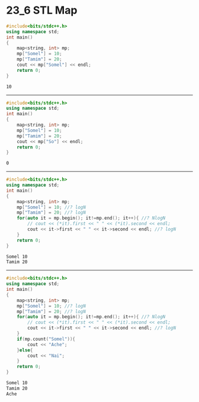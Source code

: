 # 23_6 STL Map
```c++
#include<bits/stdc++.h>
using namespace std;
int main()
{
    map<string, int> mp;
    mp["Somel"] = 10;
    mp["Tamim"] = 20;
    cout << mp["Somel"] << endl;
    return 0;
}
```
```bash
10
```

----------------------------------------------------------------------------------------------------------

```c++
#include<bits/stdc++.h>
using namespace std;
int main()
{
    map<string, int> mp;
    mp["Somel"] = 10;
    mp["Tamim"] = 20;
    cout << mp["So"] << endl;
    return 0;
}
```
```bash
0
```

----------------------------------------------------------------------------------------------------------

```c++
#include<bits/stdc++.h>
using namespace std;
int main()
{
    map<string, int> mp;
    mp["Somel"] = 10; //? logN
    mp["Tamim"] = 20; //? logN
    for(auto it = mp.begin(); it!=mp.end(); it++){ //? NlogN
        // cout << (*it).first << " " << (*it).second << endl;
        cout << it->first << " " << it->second << endl; //? logN
    }
    return 0;
}
```
```bash
Somel 10
Tamim 20
```

----------------------------------------------------------------------------------------------------------

```c++
#include<bits/stdc++.h>
using namespace std;
int main()
{
    map<string, int> mp;
    mp["Somel"] = 10; //? logN
    mp["Tamim"] = 20; //? logN
    for(auto it = mp.begin(); it!=mp.end(); it++){ //? NlogN
        // cout << (*it).first << " " << (*it).second << endl;
        cout << it->first << " " << it->second << endl; //? logN
    }
    if(mp.count("Somel")){
        cout << "Ache";
    }else{
        cout << "Nai";
    }
    return 0;
}
```
```bash
Somel 10
Tamim 20
Ache
```

